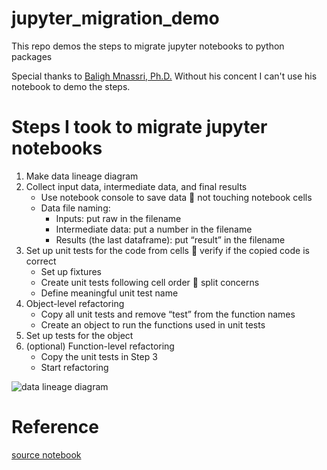 # jupyter_migration_demo
This repo demos the steps to migrate jupyter notebooks to python packages

Special thanks to [Baligh Mnassri, Ph.D.](https://www.linkedin.com/in/baligh-mnassri/?locale=en_US) Without his concent I can't use his notebook to demo the steps.

# Steps I took to migrate jupyter notebooks
1. Make data lineage diagram
2. Collect input data, intermediate data, and final results
   - Use notebook console to save data  not touching notebook cells
   - Data file naming:
     - Inputs: put raw in the filename
     - Intermediate data: put a number in the filename
     - Results (the last dataframe): put “result” in the filename
3. Set up unit tests for the code from cells  verify if the copied code is correct
   - Set up fixtures
   - Create unit tests following cell order  split concerns
   - Define meaningful unit test name
4. Object-level refactoring
   - Copy all unit tests and remove “test” from the function names
   - Create an object to run the functions used in unit tests
5. Set up tests for the object
6. (optional) Function-level refactoring 
   - Copy the unit tests in Step 3 
   - Start refactoring

![data lineage diagram](https://github.com/syhsu/jupyter_migration_demo/notebooks/titanic-logistic-regression-with-python-data-lineage.png)

# Reference
[source notebook](https://www.kaggle.com/code/mnassrib/titanic-logistic-regression-with-python)
